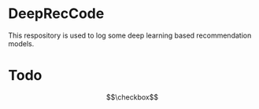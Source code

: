 # DeepRecCode
This respository is used to log some deep learning  based recommendation models.

# Todo
$$\checkbox$$
